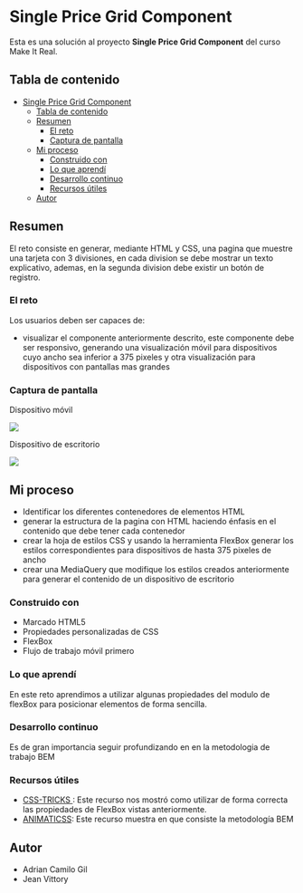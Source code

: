 # Single Price Grid Component

Esta es una solución al proyecto **Single Price Grid Component** del curso Make It Real.

## Tabla de contenido

- [Single Price Grid Component](#single-price-grid-component)
  - [Tabla de contenido](#tabla-de-contenido)
  - [Resumen](#resumen)
    - [El reto](#el-reto)
    - [Captura de pantalla](#captura-de-pantalla)
  - [Mi proceso](#mi-proceso)
    - [Construido con](#construido-con)
    - [Lo que aprendí](#lo-que-aprendí)
    - [Desarrollo continuo](#desarrollo-continuo)
    - [Recursos útiles](#recursos-útiles)
  - [Autor](#autor)

## Resumen

El reto consiste en generar, mediante HTML y CSS, una pagina que muestre una tarjeta con 3
divisiones, en cada division se debe mostrar un texto explicativo, ademas, en la segunda division
debe existir un botón de registro.

### El reto

Los usuarios deben ser capaces de:

- visualizar el componente anteriormente descrito, este componente debe ser responsivo, generando
  una visualización móvil para dispositivos cuyo ancho sea inferior a 375 pixeles y otra
  visualización para dispositivos con pantallas mas grandes

### Captura de pantalla

Dispositivo móvil

![](./screenshots/mobile.png)

Dispositivo de escritorio

![](./screenshots/desktop.png)

## Mi proceso

- Identificar los diferentes contenedores de elementos HTML
- generar la estructura de la pagina con HTML haciendo énfasis en el contenido que debe tener cada
  contenedor
- crear la hoja de estilos CSS y usando la herramienta FlexBox generar los estilos correspondientes
  para dispositivos de hasta 375 pixeles de ancho
- crear una MediaQuery que modifique los estilos creados anteriormente para generar el contenido de
  un dispositivo de escritorio

### Construido con

- Marcado HTML5
- Propiedades personalizadas de CSS
- FlexBox
- Flujo de trabajo móvil primero

### Lo que aprendí

En este reto aprendimos a utilizar algunas propiedades del modulo de flexBox para posicionar
elementos de forma sencilla.

### Desarrollo continuo

Es de gran importancia seguir profundizando en en la metodologia de trabajo BEM

### Recursos útiles

- [ CSS-TRICKS ](https://css-tricks.com/snippets/css/a-guide-to-flexbox/): Este recurso nos mostró
  como utilizar de forma correcta las propiedades de FlexBox vistas anteriormente.
- [ANIMATICSS](https://animaticss.com/articulo/que-es-bem-css/): Este recurso muestra en que
  consiste la metodología BEM

## Autor

- Adrian Camilo Gil
- Jean Vittory

